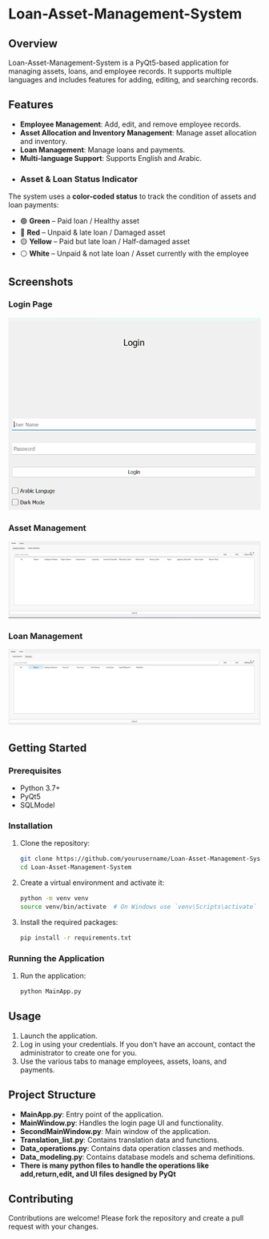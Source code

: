 # Loan-Asset-Management-System


## Overview
Loan-Asset-Management-System is a PyQt5-based application for managing assets, loans, and employee records. It supports multiple languages and includes features for adding, editing, and searching records.

## Features
- **Employee Management**: Add, edit, and remove employee records.
- **Asset Allocation and Inventory Management**: Manage asset allocation and inventory.
- **Loan Management**: Manage loans and payments.
- **Multi-language Support**: Supports English and Arabic.
- ### **Asset & Loan Status Indicator**  
The system uses a **color-coded status** to track the condition of assets and loan payments:  
- 🟢 **Green** – Paid loan / Healthy asset  
- 🔴 **Red** – Unpaid & late loan / Damaged asset  
- 🟡 **Yellow** – Paid but late loan / Half-damaged asset  
- ⚪ **White** – Unpaid & not late loan / Asset currently with the employee  

## Screenshots

### Login Page
![Login Page](https://github.com/Custody-App/Custody-App/blob/main/Project-C2-Team-5/UI%20Photos/Login_page.png)
  
### Asset Management
![Asset Management](https://github.com/Custody-App/Custody-App/blob/main/Project-C2-Team-5/UI%20Photos/Assets_record.png)
### Loan Management
![Loan Management](https://github.com/Custody-App/Custody-App/blob/main/Project-C2-Team-5/UI%20Photos/Loan_record.png)

## Getting Started

### Prerequisites
- Python 3.7+
- PyQt5
- SQLModel

### Installation
1. Clone the repository:
    ```sh
    git clone https://github.com/yourusername/Loan-Asset-Management-System.git
    cd Loan-Asset-Management-System
    ```

2. Create a virtual environment and activate it:
    ```sh
    python -m venv venv
    source venv/bin/activate  # On Windows use `venv\Scripts\activate`
    ```

3. Install the required packages:
    ```sh
    pip install -r requirements.txt
    ```

### Running the Application
1. Run the application:
    ```sh
    python MainApp.py
    ```
    

## Usage
1. Launch the application.
2. Log in using your credentials. If you don't have an account, contact the administrator to create one for you.
3. Use the various tabs to manage employees, assets, loans, and payments.

## Project Structure
- **MainApp.py**: Entry point of the application.
- **MainWindow.py**: Handles the login page UI and functionality.
- **SecondMainWindow.py**: Main window of the application.
- **Translation_list.py**: Contains translation data and functions.
- **Data_operations.py**: Contains data operation classes and methods.
- **Data_modeling.py**: Contains database models and schema definitions.
- **There is many python files to handle the operations like add,return,edit, and UI files designed by PyQt**

## Contributing
Contributions are welcome! Please fork the repository and create a pull request with your changes.
